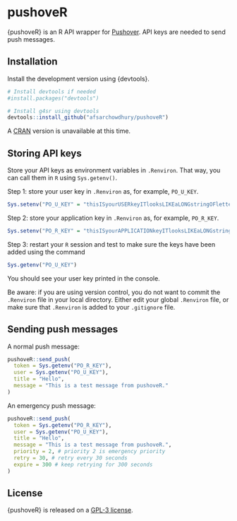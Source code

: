 
<!-- README.md is generated from README.Rmd. Please edit that file -->

# pushoveR

<!-- badges: start -->
<!-- badges: end -->

{pushoveR} is an R API wrapper for [Pushover](https://pushover.net/).
API keys are needed to send push messages.

## Installation

Install the development version using {devtools}.

``` r
# Install devtools if needed
#install.packages("devtools")

# Install g4sr using devtools
devtools::install_github("afsarchowdhury/pushoveR")
```

A [CRAN](https://cran.r-project.org/) version is unavailable at this
time.

## Storing API keys

Store your API keys as environment variables in `.Renviron`. That way,
you can call them in `R` using `Sys.getenv()`.

Step 1: store your user key in `.Renviron` as, for example, `PO_U_KEY`.

``` r
Sys.setenv("PO_U_KEY" = "thisISyourUSERkeyITlooksLIKEaLONGstringOFlettersANDnumbers")
```

Step 2: store your application key in `.Renviron` as, for example,
`PO_R_KEY`.

``` r
Sys.setenv("PO_R_KEY" = "thisISyourAPPLICATIONkeyITlooksLIKEaLONGstringOFlettersANDnumbers")
```

Step 3: restart your `R` session and test to make sure the keys have
been added using the command

``` r
Sys.getenv("PO_U_KEY")
```

You should see your user key printed in the console.

Be aware: if you are using version control, you do not want to commit
the `.Renviron` file in your local directory. Either edit your global
`.Renviron` file, or make sure that `.Renviron` is added to your
`.gitignore` file.

## Sending push messages

A normal push message:

``` r
pushoveR::send_push(
  token = Sys.getenv("PO_R_KEY"),
  user = Sys.getenv("PO_U_KEY"),
  title = "Hello",
  message = "This is a test message from pushoveR."
)
```

An emergency push message:

``` r
pushoveR::send_push(
  token = Sys.getenv("PO_R_KEY"),
  user = Sys.getenv("PO_U_KEY"),
  title = "Hello",
  message = "This is a test message from pushoveR.",
  priority = 2, # priority 2 is emergency priority
  retry = 30, # retry every 30 seconds
  expire = 300 # keep retrying for 300 seconds
)
```

## License

{pushoveR} is released on a [GPL-3
license](https://www.gnu.org/licenses/gpl-3.0.en.html).
